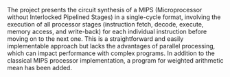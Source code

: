 The project presents the circuit synthesis of a MIPS (Microprocessor without Interlocked Pipelined Stages) in a single-cycle format, involving the execution of all processor stages (instruction fetch, decode, execute, memory access, and write-back) for each individual instruction before moving on to the next one. This is a straightforward and easily implementable approach but lacks the advantages of parallel processing, which can impact performance with complex programs. In addition to the classical MIPS processor implementation, a program for weighted arithmetic mean has been added.
